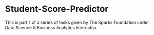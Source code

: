 # Student-Score-Predictor
This is part 1 of a series of tasks given by The Sparks Foundation under Data Science & Business Analytics Internship.
